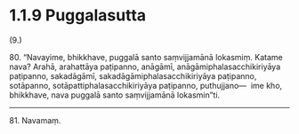 # 1.1.9 Puggalasutta

(9.)

80\. “Navayime, bhikkhave, puggalā santo saṃvijjamānā lokasmiṃ. Katame nava? Arahā, arahattāya paṭipanno, anāgāmī, anāgāmiphalasacchikiriyāya paṭipanno, sakadāgāmī, sakadāgāmiphalasacchikiriyāya paṭipanno, sotāpanno, sotāpattiphalasacchikiriyāya paṭipanno, puthujjano—  ime kho, bhikkhave, nava puggalā santo saṃvijjamānā lokasmin”ti.

---

81\. Navamaṃ.
